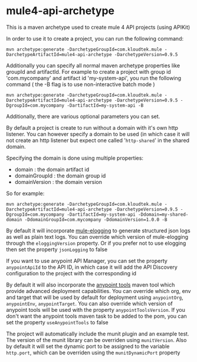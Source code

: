 # mule4-api-archetype

This is a maven archetype used to create mule 4 API projects (using APIKit)

In order to use it to create a project, you can run the following command:

```
mvn archetype:generate -DarchetypeGroupId=com.kloudtek.mule -DarchetypeArtifactId=mule4-api-archetype -DarchetypeVersion=0.9.5
```

Additionally you can specify all normal maven archetype properties like groupId and artifactId. For example to create a project with group id 'com.mycompany' and artifact id 'my-system-api', you run the following command ( the -B flag is to use non-interactive batch mode )

```
mvn archetype:generate -DarchetypeGroupId=com.kloudtek.mule -DarchetypeArtifactId=mule4-api-archetype -DarchetypeVersion=0.9.5 -DgroupId=com.mycompany -DartifactId=my-system-api -B
```

Additionally, there are various optional parameters you can set.

By default a project is create to run without a domain with it's own http listener. You can however specify a domain to be used (in which case it will not create an http listener but expect one called '`http-shared`' in the shared domain.

Specifying the domain is done using multiple properties:

* domain : the domain artifact id
* domainGroupId : the domain group id
* domainVersion : the domain version

So for example:

```
mvn archetype:generate -DarchetypeGroupId=com.kloudtek.mule -DarchetypeArtifactId=mule4-api-archetype -DarchetypeVersion=0.9.5 -DgroupId=com.mycompany -DartifactId=my-system-api -Ddomain=my-shared-domain -DdomainGroupId=com.mycompany -DdomainVersion=1.0.0 -B
```

By default it will incorporate [mule-elogging](https://github.com/kloudtek/mule-elogging) to generate structured json logs as well as plain text logs. You can override which version of mule-elogging through the `eloggingVersion` property. Or if you prefer not to use elogging then set the property `jsonLogging` to false

If you want to use anypoint API Manager, you can set the property `anypointApiId` to the API ID, in which case it will add the API Discovery configuration to the project with the corresponding id

By default it will also incorporate the [anypoint tools](https://github.com/kloudtek/anypoint-tools) maven tool which provide advanced deployment capabilities. You can override which org, env and target that will be used by default for deployment using `anypointOrg`, `anypointEnv`, `anypointTarget`. You can also override which version of anypoint tools will be used with the property `anypointToolsVersion`. If you don't want the anypoint tools maven task to be added to the pom, you can set the property `useAnypointTools` to false

The project will automatically include the munit plugin and an example test. The version of the munit library can be overriden using `munitVersion`. Also by default it will set the dynamic port to be assigned to the variable `http.port`, which can be overriden using the `munitDynamicPort` property
